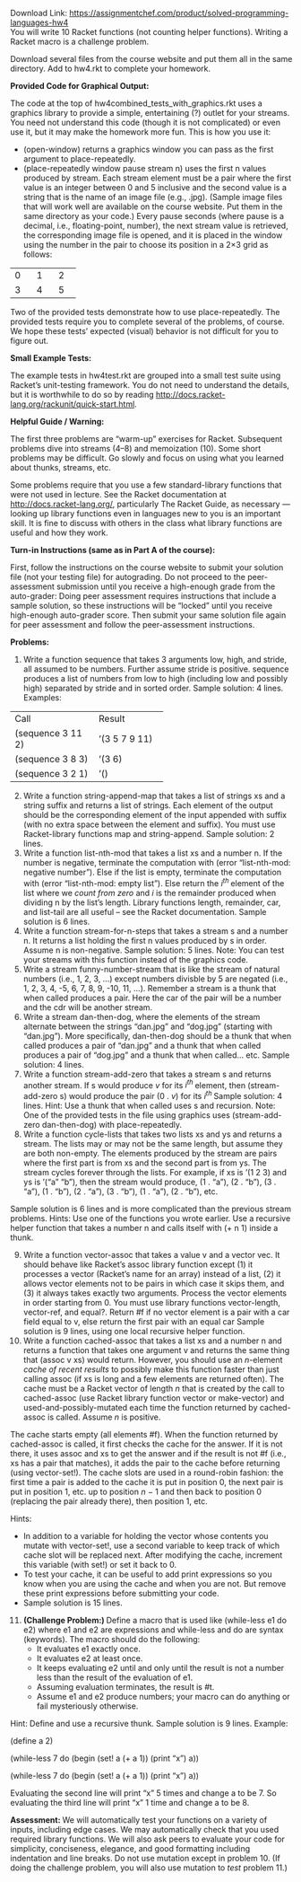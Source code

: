 Download Link: https://assignmentchef.com/product/solved-programming-languages-hw4
<br>
You will write 10 Racket functions (not counting helper functions). Writing a Racket macro is a challenge problem.

Download several files from the course website and put them all in the same directory. Add to hw4.rkt to complete your homework.

<strong>Provided Code for Graphical Output:</strong>

The code at the top of hw4combined_tests_with_graphics.rkt uses a graphics library to provide a simple, entertaining (?) outlet for your streams. You need not understand this code (though it is not complicated) or even use it, but it may make the homework more fun. This is how you use it:

<ul>

 <li>(open-window) returns a graphics window you can pass as the first argument to place-repeatedly.</li>

 <li>(place-repeatedly window pause stream n) uses the first n values produced by stream. Each stream element must be a pair where the first value is an integer between 0 and 5 inclusive and the second value is a string that is the name of an image file (e.g., .jpg). (Sample image files that will work well are available on the course website. Put them in the same directory as your code.) Every pause seconds (where pause is a decimal, i.e., floating-point, number), the next stream value is retrieved, the corresponding image file is opened, and it is placed in the window using the number in the pair to choose its position in a 2×3 grid as follows:</li>

</ul>

<table width="68">

 <tbody>

  <tr>

   <td width="23">0</td>

   <td width="23">1</td>

   <td width="23">2</td>

  </tr>

  <tr>

   <td width="23">3</td>

   <td width="23">4</td>

   <td width="23">5</td>

  </tr>

 </tbody>

</table>

Two of the provided tests demonstrate how to use place-repeatedly. The provided tests require you to complete several of the problems, of course. We hope these tests’ expected (visual) behavior is not difficult for you to figure out.

<strong>Small Example Tests:</strong>

The example tests in hw4test.rkt are grouped into a small test suite using Racket’s unit-testing framework. You do not need to understand the details, but it is worthwhile to do so by reading http://docs.racket-lang.org/rackunit/quick-start.html.

<strong>Helpful Guide / Warning:</strong>

The first three problems are “warm-up” exercises for Racket. Subsequent problems dive into streams (4–8) and memoization (10). Some short problems may be difficult. Go slowly and focus on using what you learned about thunks, streams, etc.

Some problems require that you use a few standard-library functions that were not used in lecture. See the Racket documentation at http://docs.racket-lang.org/, particularly The Racket Guide, as necessary — looking up library functions even in languages new to you is an important skill. It is fine to discuss with others in the class what library functions are useful and how they work.

<strong>Turn-in Instructions (same as in Part A of the course):</strong>

First, follow the instructions on the course website to submit your solution file (not your testing file) for autograding. Do not proceed to the peer-assessment submission until you receive a high-enough grade from the auto-grader: Doing peer assessment requires instructions that include a sample solution, so these instructions will be “locked” until you receive high-enough auto-grader score. Then submit your same solution file again for peer assessment and follow the peer-assessment instructions.

<strong>Problems:</strong>

<ol>

 <li>Write a function sequence that takes 3 arguments low, high, and stride, all assumed to be numbers. Further assume stride is positive. sequence produces a list of numbers from low to high (including low and possibly high) separated by stride and in sorted order. Sample solution: 4 lines. Examples:</li>

</ol>

<table width="241">

 <tbody>

  <tr>

   <td width="134">Call</td>

   <td width="107">Result</td>

  </tr>

  <tr>

   <td width="134">(sequence 3 11 2)</td>

   <td width="107">’(3 5 7 9 11)</td>

  </tr>

  <tr>

   <td width="134">(sequence 3 8 3)</td>

   <td width="107">’(3 6)</td>

  </tr>

  <tr>

   <td width="134">(sequence 3 2 1)</td>

   <td width="107">’()</td>

  </tr>

 </tbody>

</table>

<ol start="2">

 <li>Write a function string-append-map that takes a list of strings xs and a string suffix and returns a list of strings. Each element of the output should be the corresponding element of the input appended with suffix (with no extra space between the element and suffix). You must use Racket-library functions map and string-append. Sample solution: 2 lines.</li>

 <li>Write a function list-nth-mod that takes a list xs and a number n. If the number is negative, terminate the computation with (error “list-nth-mod: negative number”). Else if the list is empty, terminate the computation with (error “list-nth-mod: empty list”). Else return the <em>i<sup>th </sup></em>element of the list where we <em>count from zero </em>and <em>i </em>is the remainder produced when dividing n by the list’s length. Library functions length, remainder, car, and list-tail are all useful – see the Racket documentation. Sample solution is 6 lines.</li>

 <li>Write a function stream-for-n-steps that takes a stream s and a number n. It returns a list holding the first n values produced by s in order. Assume n is non-negative. Sample solution: 5 lines. Note: You can test your streams with this function instead of the graphics code.</li>

 <li>Write a stream funny-number-stream that is like the stream of natural numbers (i.e., 1, 2, 3, …) except numbers divisble by 5 are negated (i.e., 1, 2, 3, 4, -5, 6, 7, 8, 9, -10, 11, …). Remember a stream is a thunk that when called produces a pair. Here the car of the pair will be a number and the cdr will be another stream.</li>

 <li>Write a stream dan-then-dog, where the elements of the stream alternate between the strings “dan.jpg” and “dog.jpg” (starting with “dan.jpg”). More specifically, dan-then-dog should be a thunk that when called produces a pair of “dan.jpg” and a thunk that when called produces a pair of “dog.jpg” and a thunk that when called… etc. Sample solution: 4 lines.</li>

 <li>Write a function stream-add-zero that takes a stream s and returns another stream. If s would produce <em>v </em>for its <em>i<sup>th </sup></em>element, then (stream-add-zero s) would produce the pair (0 . <em>v</em>) for its <em>i<sup>th </sup></em> Sample solution: 4 lines. Hint: Use a thunk that when called uses s and recursion. Note: One of the provided tests in the file using graphics uses (stream-add-zero dan-then-dog) with place-repeatedly.</li>

 <li>Write a function cycle-lists that takes two lists xs and ys and returns a stream. The lists may or may not be the same length, but assume they are both non-empty. The elements produced by the stream are pairs where the first part is from xs and the second part is from ys. The stream cycles forever through the lists. For example, if xs is ’(1 2 3) and ys is ’(“a” “b”), then the stream would produce, (1 . “a”), (2 . “b”), (3 . “a”), (1 . “b”), (2 . “a”), (3 . “b”), (1 . “a”), (2 . “b”), etc.</li>

</ol>

Sample solution is 6 lines and is more complicated than the previous stream problems. Hints: Use one of the functions you wrote earlier. Use a recursive helper function that takes a number n and calls itself with (+ n 1) inside a thunk.

<ol start="9">

 <li>Write a function vector-assoc that takes a value v and a vector vec. It should behave like Racket’s assoc library function except (1) it processes a vector (Racket’s name for an array) instead of a list, (2) it allows vector elements not to be pairs in which case it skips them, and (3) it always takes exactly two arguments. Process the vector elements in order starting from 0. You must use library functions vector-length, vector-ref, and equal?. Return #f if no vector element is a pair with a car field equal to v, else return the first pair with an equal car Sample solution is 9 lines, using one local recursive helper function.</li>

 <li>Write a function cached-assoc that takes a list xs and a number n and returns a function that takes one argument v and returns the same thing that (assoc v xs) would return. However, you should use an <em>n</em>-element <em>cache of recent results </em>to possibly make this function faster than just calling assoc (if xs is long and a few elements are returned often). The cache must be a Racket vector of length <em>n </em>that is created by the call to cached-assoc (use Racket library function vector or make-vector) and used-and-possibly-mutated each time the function returned by cached-assoc is called. Assume <em>n </em>is positive.</li>

</ol>

The cache starts empty (all elements #f). When the function returned by cached-assoc is called, it first checks the cache for the answer. If it is not there, it uses assoc and xs to get the answer and if the result is not #f (i.e., xs has a pair that matches), it adds the pair to the cache before returning (using vector-set!). The cache slots are used in a round-robin fashion: the first time a pair is added to the cache it is put in position 0, the next pair is put in position 1, etc. up to position <em>n </em>− 1 and then back to position 0 (replacing the pair already there), then position 1, etc.

Hints:

<ul>

 <li>In addition to a variable for holding the vector whose contents you mutate with vector-set!, use a second variable to keep track of which cache slot will be replaced next. After modifying the cache, increment this variable (with set!) or set it back to 0.</li>

 <li>To test your cache, it can be useful to add print expressions so you know when you are using the cache and when you are not. But remove these print expressions before submitting your code.</li>

 <li>Sample solution is 15 lines.</li>

</ul>

<ol start="11">

 <li><strong>(Challenge Problem:) </strong>Define a macro that is used like (while-less e1 do e2) where e1 and e2 are expressions and while-less and do are syntax (keywords). The macro should do the following:

  <ul>

   <li>It evaluates e1 exactly once.</li>

   <li>It evaluates e2 at least once.</li>

   <li>It keeps evaluating e2 until and only until the result is not a number less than the result of the evaluation of e1.</li>

   <li>Assuming evaluation terminates, the result is #t.</li>

   <li>Assume e1 and e2 produce numbers; your macro can do anything or fail mysteriously otherwise.</li>

  </ul></li>

</ol>

Hint: Define and use a recursive thunk. Sample solution is 9 lines. Example:

(define a 2)

(while-less 7 do (begin (set! a (+ a 1)) (print “x”) a))

(while-less 7 do (begin (set! a (+ a 1)) (print “x”) a))

Evaluating the second line will print “x” 5 times and change a to be 7. So evaluating the third line will print “x” 1 time and change a to be 8.

<strong>Assessment: </strong>We will automatically test your functions on a variety of inputs, including edge cases. We may automatically check that you used required library functions. We will also ask peers to evaluate your code for simplicity, conciseness, elegance, and good formatting including indentation and line breaks. Do not use mutation except in problem 10. (If doing the challenge problem, you will also use mutation to <em>test </em>problem 11.)